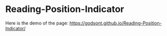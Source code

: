 # Reading-Position-Indicator

Here is the demo of the page: https://godsont.github.io/Reading-Position-Indicator/
